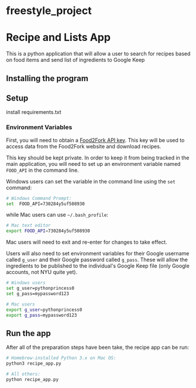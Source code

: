 # freestyle_project

# Recipe and Lists App

This is a python application that will allow a user to search for recipes based
on food items and send list of ingredients to Google Keep

## Installing the program

## Setup
install requirements.txt

### Environment Variables

First, you will need to obtain a [Food2Fork API key](https://food2fork.com/about/api). This key will be used to access data from the Food2Fork website and download recipes.

This key should be kept private. In order to keep it from being tracked in the main application, you will need to set up an environment variable named `FOOD_API` in the command line.

Windows users can set the variable in the command line using the `set` command:
```sh
# Windows Command Prompt:
set  FOOD_API=730284y5uf508930
```

while Mac users can use `~/.bash_profile`:
```sh
# Mac text editor
export FOOD_API=730284y5uf508930
```
Mac users will need to exit and re-enter for changes to take effect.

Users will also need to set environment variables for their Google username called `g_user` and their Google password called `g_pass`. These will allow the ingredients to be published to the individual's Google Keep file (only Google accounts, not NYU quite yet).
```sh
# Windows users
set g_user=pythonprincess0
set g_pass=mypassword123

# Mac users
export g_user=pythonprincess0
export g_pass=mypassword123
```

## Run the app

After all of the preparation steps have been take, the recipe app can be run:
```sh
# Homebrew-installed Python 3.x on Mac OS:
python3 recipe_app.py

# All others:
python recipe_app.py
```
